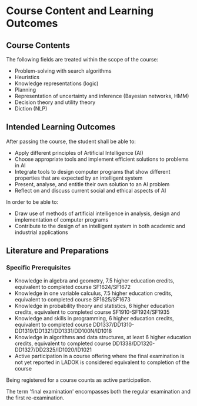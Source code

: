# Course Content and Learning Outcomes

## Course Contents
The following fields are treated within the scope of the course:
- Problem-solving with search algorithms
- Heuristics
- Knowledge representations (logic)
- Planning
- Representation of uncertainty and inference (Bayesian networks, HMM)
- Decision theory and utility theory
- Diction (NLP)

## Intended Learning Outcomes
After passing the course, the student shall be able to:
- Apply different principles of Artificial Intelligence (AI)
- Choose appropriate tools and implement efficient solutions to problems in AI
- Integrate tools to design computer programs that show different properties that are expected by an intelligent system
- Present, analyse, and entitle their own solution to an AI problem
- Reflect on and discuss current social and ethical aspects of AI

In order to be able to:
- Draw use of methods of artificial intelligence in analysis, design and implementation of computer programs
- Contribute to the design of an intelligent system in both academic and industrial applications

## Literature and Preparations

### Specific Prerequisites
- Knowledge in algebra and geometry, 7.5 higher education credits, equivalent to completed course SF1624/SF1672
- Knowledge in one variable calculus, 7.5 higher education credits, equivalent to completed course SF1625/SF1673
- Knowledge in probability theory and statistics, 6 higher education credits, equivalent to completed course SF1910-SF1924/SF1935
- Knowledge and skills in programming, 6 higher education credits, equivalent to completed course DD1337/DD1310-DD1319/DD1321/DD1331/DD100N/ID1018
- Knowledge in algorithms and data structures, at least 6 higher education credits, equivalent to completed course DD1338/DD1320-DD1327/DD2325/ID1020/ID1021
- Active participation in a course offering where the final examination is not yet reported in LADOK is considered equivalent to completion of the course

Being registered for a course counts as active participation.

The term 'final examination' encompasses both the regular examination and the first re-examination.
